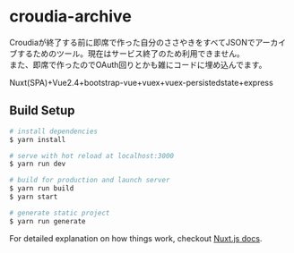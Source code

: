 # croudia-archive

Croudiaが終了する前に即席で作った自分のささやきをすべてJSONでアーカイブするためのツール。現在はサービス終了のため利用できません。  
また、即席で作ったのでOAuth回りとかも雑にコードに埋め込んでます。

Nuxt(SPA)+Vue2.4+bootstrap-vue+vuex+vuex-persistedstate+express

## Build Setup

``` bash
# install dependencies
$ yarn install

# serve with hot reload at localhost:3000
$ yarn run dev

# build for production and launch server
$ yarn run build
$ yarn start

# generate static project
$ yarn run generate
```

For detailed explanation on how things work, checkout [Nuxt.js docs](https://nuxtjs.org).

